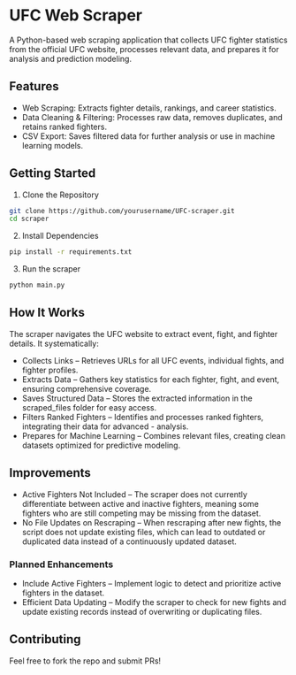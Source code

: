 # UFC Web Scraper
A Python-based web scraping application that collects UFC fighter statistics from the official UFC website, processes relevant data, and prepares it for analysis and prediction modeling.

## Features
- Web Scraping: Extracts fighter details, rankings, and career statistics.
- Data Cleaning & Filtering: Processes raw data, removes duplicates, and retains ranked fighters.
- CSV Export: Saves filtered data for further analysis or use in machine learning models.

## Getting Started
1. Clone the Repository
```bash
git clone https://github.com/yourusername/UFC-scraper.git
cd scraper
```

2. Install Dependencies
```bash
pip install -r requirements.txt
```

3. Run the scraper
```bash
python main.py
```

## How It Works
The scraper navigates the UFC website to extract event, fight, and fighter details. It systematically:
- Collects Links – Retrieves URLs for all UFC events, individual fights, and fighter profiles.
- Extracts Data – Gathers key statistics for each fighter, fight, and event, ensuring comprehensive coverage.
- Saves Structured Data – Stores the extracted information in the scraped_files folder for easy access.
- Filters Ranked Fighters – Identifies and processes ranked fighters, integrating their data for advanced - analysis.
- Prepares for Machine Learning – Combines relevant files, creating clean datasets optimized for predictive modeling.

## Improvements
- Active Fighters Not Included – The scraper does not currently differentiate between active and inactive fighters, meaning some fighters who are still competing may be missing from the dataset.
- No File Updates on Rescraping – When rescraping after new fights, the script does not update existing files, which can lead to outdated or duplicated data instead of a continuously updated dataset.
### Planned Enhancements
- Include Active Fighters – Implement logic to detect and prioritize active fighters in the dataset.
- Efficient Data Updating – Modify the scraper to check for new fights and update existing records instead of overwriting or duplicating files.

## Contributing
Feel free to fork the repo and submit PRs!